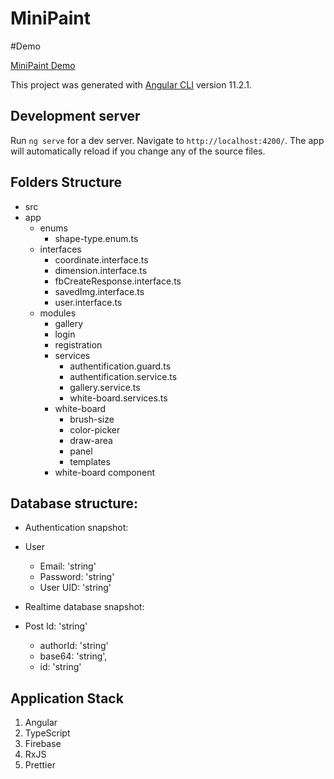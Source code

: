 # MiniPaint

#Demo 
<p><a href="https://rustamlevkovski.github.io/Innowise-lab-internship-Level-2-Mini-paint/">MiniPaint Demo</a> </p>

This project was generated with [Angular CLI](https://github.com/angular/angular-cli) version 11.2.1.

## Development server

Run `ng serve` for a dev server. Navigate to `http://localhost:4200/`. The app will automatically reload if you change any of the source files.

## Folders Structure 

+ src 
+ app 
  +  enums
     +  shape-type.enum.ts 
  +  interfaces
     + coordinate.interface.ts
     + dimension.interface.ts
     + fbCreateResponse.interface.ts
     + savedImg.interface.ts
     + user.interface.ts
  +  modules
     + gallery
     + login
     + registration
     + services
         +  authentification.guard.ts
         +  authentification.service.ts
         +  gallery.service.ts
         +  white-board.services.ts
     + white-board
         + brush-size
         + color-picker
         + draw-area
         + panel
         + templates
     + white-board component

## Database structure: 
  + Authentication snapshot:
  + User  
      + Email: 'string'
      + Password: 'string'
      + User UID: 'string'
   
  + Realtime database snapshot: 
  + Post Id: 'string'
      + authorId: 'string'
      + base64: 'string', 
      + id: 'string'
      

## Application Stack
1. Angular
2. TypeScript
3. Firebase
4. RxJS
5. Prettier



